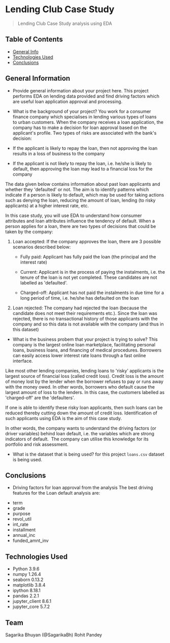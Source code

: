 # Lending Club Case Study
> Lending Club Case Study analysis using EDA


## Table of Contents
* [General Info](#general-information)
* [Technologies Used](#technologies-used)
* [Conclusions](#conclusions)

<!-- You can include any other section that is pertinent to your problem -->

## General Information
- Provide general information about your project here.
This project performs EDA on lending data provided and find driving factors which are useful loan application approval and processing.
- What is the background of your project?
You work for a consumer finance company which specialises in lending various types of loans to urban customers. When the company receives a loan application, the company has to make a decision for loan approval based on the applicant's profile. Two types of risks are associated with the bank's decision:

-   If the applicant is likely to repay the loan, then not approving the loan results in a loss of business to the company

-   If the applicant is not likely to repay the loan, i.e. he/she is likely to default, then approving the loan may lead to a financial loss for the company

The data given below contains information about past loan applicants and whether they 'defaulted' or not. The aim is to identify patterns which indicate if a person is likely to default, which may be used for taking actions such as denying the loan, reducing the amount of loan, lending (to risky applicants) at a higher interest rate, etc.

In this case study, you will use EDA to understand how consumer attributes and loan attributes influence the tendency of default.
When a person applies for a loan, there are two types of decisions that could be taken by the company:

1.  Loan accepted: If the company approves the loan, there are 3 possible scenarios described below:

    -   Fully paid: Applicant has fully paid the loan (the principal and the interest rate)

    -   Current: Applicant is in the process of paying the instalments, i.e. the tenure of the loan is not yet completed. These candidates are not labelled as 'defaulted'.

    -   Charged-off: Applicant has not paid the instalments in due time for a long period of time, i.e. he/she has defaulted on the loan 

2.  Loan rejected: The company had rejected the loan (because the candidate does not meet their requirements etc.). Since the loan was rejected, there is no transactional history of those applicants with the company and so this data is not available with the company (and thus in this dataset)
- What is the business probem that your project is trying to solve?
This company is the largest online loan marketplace, facilitating personal loans, business loans, and financing of medical procedures. Borrowers can easily access lower interest rate loans through a fast online interface. 

Like most other lending companies, lending loans to 'risky' applicants is the largest source of financial loss (called credit loss). Credit loss is the amount of money lost by the lender when the borrower refuses to pay or runs away with the money owed. In other words, borrowers who default cause the largest amount of loss to the lenders. In this case, the customers labelled as 'charged-off' are the 'defaulters'. 

If one is able to identify these risky loan applicants, then such loans can be reduced thereby cutting down the amount of credit loss. Identification of such applicants using EDA is the aim of this case study.

In other words, the company wants to understand the driving factors (or driver variables) behind loan default, i.e. the variables which are strong indicators of default.  The company can utilise this knowledge for its portfolio and risk assessment.
- What is the dataset that is being used?
for this project `loans.csv` dataset is being used.
<!-- You don't have to answer all the questions - just the ones relevant to your project. -->

## Conclusions
- Driving factors for loan approval from the analysis
The best driving features for the Loan default analysis are: 
<ul>
<li>term
<li>grade
<li>purpose
<li>revol_util
<li>int_rate
<li>installment
<li>annual_inc
<li>funded_amnt_inv
</ul>

<!-- You don't have to answer all the questions - just the ones relevant to your project. -->


## Technologies Used
- Python          3.9.6
- numpy           1.26.4
- seaborn         0.13.2
- matplotlib      3.8.4
- ipython         8.18.1
- pandas          2.2.1
- jupyter_client  8.6.1
- jupyter_core    5.7.2

<!-- As the libraries versions keep on changing, it is recommended to mention the version of library used in this project -->

## Team
Sagarika Bhuyan (@SagarikaBh)
Rohit Pandey 


<!-- Optional -->
<!-- ## License -->
<!-- This project is open source and available under the [... License](). -->

<!-- You don't have to include all sections - just the one's relevant to your project -->
